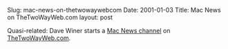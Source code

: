 Slug: mac-news-on-thetwowaywebcom
Date: 2001-01-03
Title: Mac News on TheTwoWayWeb.com
layout: post

Quasi-related: Dave Winer starts a <a href="http://www.thetwowayweb.com/macintoshNews">Mac News channel</a> on <a href="http://www.thetwowayweb.com/">TheTwoWayWeb.com</a>.
